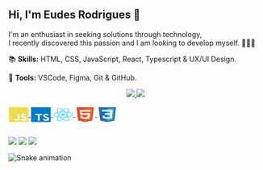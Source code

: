 ## Hi, I'm Eudes Rodrigues 👋

I'm an enthusiast in seeking solutions through technology, <br/> I recently discovered this passion and I am looking to develop myself. 🚀🚀🚀

📚 **Skills:** HTML, CSS, JavaScript, React, Typescript & UX/UI Design.

🧰 **Tools:** VSCode, Figma, Git & GitHub.

<div align="center">
  <a href="https://github.com/eron300">
  <img height="180em" src="https://github-readme-stats.vercel.app/api?username=eron300&show_icons=true&theme=dracula&include_all_commits=true&count_private=true"/>
  <img height="180em" src="https://github-readme-stats.vercel.app/api/top-langs/?username=eron300&layout=compact&langs_count=7&theme=dracula"/>
</div>
  
<div style="display: inline_block"><br>
  <img align="center" alt="Js" height="30" width="40" src="https://raw.githubusercontent.com/devicons/devicon/master/icons/javascript/javascript-plain.svg">
  <img align="center" alt="Ts" height="30" width="40" src="https://raw.githubusercontent.com/devicons/devicon/master/icons/typescript/typescript-plain.svg">
  <img align="center" alt="React" height="30" width="40" src="https://raw.githubusercontent.com/devicons/devicon/master/icons/react/react-original.svg">
  <img align="center" alt="HTML" height="30" width="40" src="https://raw.githubusercontent.com/devicons/devicon/master/icons/html5/html5-original.svg">
  <img align="center" alt="CSS" height="30" width="40" src="https://raw.githubusercontent.com/devicons/devicon/master/icons/css3/css3-original.svg">
</div>

  ##
  
  <div>
    <a href = "mailto: eron300@gmail.com"><img src="https://img.shields.io/badge/-Gmail-%23EA4335?style=for-the-badge&logo=gmail&logoColor=white" target="_blank"></a>
    <a href="https://www.linkedin.com/in/eudes-neto/" alt="Linkedin">
    <img src="https://img.shields.io/badge/-Linkedin-0e76a8?style=for-the-badge&logo=Linkedin&logoColor=white&link=https://www.linkedin.com/in/eudes-rodrigues-b4214b155/"    /></a>
    <a href="https://www.instagram.com/eudesrodrigues300/" alt="Instagram">
      <img src="https://img.shields.io/badge/-Instagram-DF0174?style=for-the-badge&logo=instagram&logoColor=white&link=https://www.instagram.com/_eudes_rodrigues_/"/>     </a>
    
![Snake animation](https://github.com/eron300/eron300/blob/output/github-contribution-grid-snake.svg)

 
 </div>

